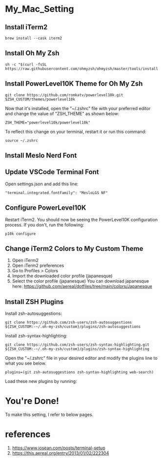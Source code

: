 # My_Mac_Setting

## Install iTerm2
```
brew install --cask iterm2
```

## Install Oh My Zsh
```
sh -c "$(curl -fsSL https://raw.githubusercontent.com/ohmyzsh/ohmyzsh/master/tools/install.sh)"
```

## Install PowerLevel10K Theme for Oh My Zsh
```
git clone https://github.com/romkatv/powerlevel10k.git $ZSH_CUSTOM/themes/powerlevel10k
```
Now that it's installed, open the "~/.zshrc" file with your preferred editor and change the value of "ZSH_THEME" as shown below:
```
ZSH_THEME="powerlevel10k/powerlevel10k"
```
To reflect this change on your terminal, restart it or run this command:
```
source ~/.zshrc
```

## Install Meslo Nerd Font

## Update VSCode Terminal Font
Open settings.json and add this line:
```
"terminal.integrated.fontFamily": "MesloLGS NF"
```

## Configure PowerLevel10K
Restart iTerm2. You should now be seeing the PowerLevel10K configuration process. If you don't, run the following:
```
p10k configure
```

## Change iTerm2 Colors to My Custom Theme
1. Open iTerm2
2. Open iTerm2 preferences
3. Go to Profiles > Colors
4. Import the downloaded color profile (japanesque)
5. Select the color profile (japanesque)
You can download japanesque here:
https://github.com/aereal/dotfiles/tree/main/colors/Japanesque


## Install ZSH Plugins
Install zsh-autosuggestions:
```
git clone https://github.com/zsh-users/zsh-autosuggestions ${ZSH_CUSTOM:-~/.oh-my-zsh/custom}/plugins/zsh-autosuggestions
```
Install zsh-syntax-highlighting:
```
git clone https://github.com/zsh-users/zsh-syntax-highlighting.git ${ZSH_CUSTOM:-~/.oh-my-zsh/custom}/plugins/zsh-syntax-highlighting
```
Open the "~/.zshrc" file in your desired editor and modify the plugins line to what you see below.
```
plugins=(git zsh-autosuggestions zsh-syntax-highlighting web-search)
```
Load these new plugins by running:

# You're Done!
To make this setting, I refer to below pages.


# references
1. https://www.josean.com/posts/terminal-setup
2. https://this.aereal.org/entry/2013/01/02/222304
